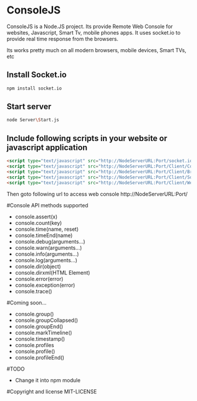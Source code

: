 # ConsoleJS

ConsoleJS is a Node.JS project. Its provide Remote Web Console for websites, Javascript, Smart Tv, mobile phones apps.
It uses socket.io to provide real time response from the browsers.

Its works pretty much on all modern browsers, mobile devices, Smart TVs, etc

## Install Socket.io

```bash
npm install socket.io
```

## Start server

```bash
node Server\Start.js
```

## Include following scripts in your website or javascript application

```html
<script type="text/javascript" src="http://NodeServerURL:Port/socket.io/socket.io.js"></script>
<script type="text/javascript" src="http://NodeServerURL:Port/Client/ConsoleJS.js"></script>
<script type="text/javascript" src="http://NodeServerURL:Port/Client/Browser.js"></script>
<script type="text/javascript" src="http://NodeServerURL:Port/Client/Socket.js"></script>
<script type="text/javascript" src="http://NodeServerURL:Port/Client/Web.js"></script>
```

Then goto following url to access web console http://NodeServerURL:Port/

#Console API methods supported
 * console.assert(x)
 * console.count(key)
 * console.time(name, reset)
 * console.timeEnd(name)
 * console.debug(arguments...)
 * console.warn(arguments...)
 * console.info(arguments...)
 * console.log(arguments...)
 * console.dir(object)
 * console.dirxml(HTML Element)
 * console.error(error)
 * console.exception(error)
 * console.trace()

#Coming soon...
 * console.group()
 * console.groupCollapsed()
 * console.groupEnd()
 * console.markTimeline()
 * console.timestamp()
 * console.profiles
 * console.profile()
 * console.profileEnd()


#TODO
 * Change it into npm module

#Copyright and license
 MIT-LICENSE